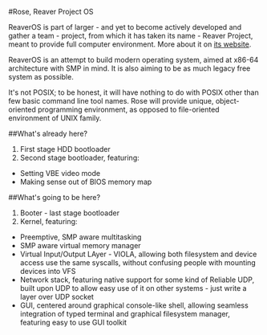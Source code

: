 #Rose, Reaver Project OS

ReaverOS is part of larger - and yet to become actively developed and gather a team - project,
from which it has taken its name - Reaver Project, meant to provide full computer environment.
More about it on [its website](http://reaver-project.org/).

ReaverOS is an attempt to build modern operating system, aimed at x86-64 architecture with
SMP in mind. It is also aiming to be as much legacy free system as possible.

It's not POSIX; to be honest, it will have nothing to do with POSIX other than few basic command
line tool names. Rose will provide unique, object-oriented programming environment, as opposed
to file-oriented environment of UNIX family.

##What's already here?

 1. First stage HDD bootloader
 2. Second stage bootloader, featuring:
   * Setting VBE video mode
   * Making sense out of BIOS memory map
   
##What's going to be here?

 1. Booter - last stage bootloader
 2. Kernel, featuring:
   * Preemptive, SMP aware multitasking
   * SMP aware virtual memory manager
   * Virtual Input/Output LAyer - VIOLA, allowing both filesystem and device access use the same
     syscalls, without confusing people with mounting devices into VFS
   * Network stack, featuring native support for some kind of Reliable UDP, built upon UDP to
     allow easy use of it on other systems - just write a layer over UDP socket
   * GUI, centered around graphical console-like shell, allowing seamless integration of typed
     terminal and graphical filesystem manager, featuring easy to use GUI toolkit
